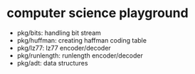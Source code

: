 # computer science playground

- pkg/bits: handling bit stream
- pkg/huffman: creating haffman coding table
- pkg/lz77: lz77 encoder/decoder
- pkg/runlength: runlength encoder/decoder
- pkg/adt: data structures